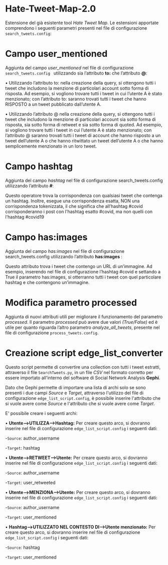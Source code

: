 # Hate-Tweet-Map-2.0
Estensione del già esistente tool _Hate Tweet Map_.
Le estensioni apportate comprendono i seguenti parametri presenti nel file di configurazione <code>search_tweets.config</code>:
# Campo user_mentioned
Aggiunta del campo _user_mentioned_ nel file di configurazione <code>search_tweets.config </code> utilizzando sia l’attributo __to:__ che l’attributo __@__:

• Utilizzando l’attributo to: nella creazione della query, si ottengono tutti i tweet che includono la menzione di particolari account sotto forma di risposta. Ad esempio,     si vogliono trovare tutti i tweet in cui l’utente A è stato menzionato; con l’attributo to: saranno trovati tutti i tweet che hanno RISPOSTO a un tweet pubblicato             dall’utente A.
    
• Utilizzando l’attributo @ nella creazione della query, si ottengono tutti i tweet che includono la menzione di particolari account sia sotto forma di risposta, sia sotto     forma di retweet e sia sotto forma di quoted. Ad esempio, si vogliono trovare tutti i tweet in cui l’utente A è stato menzionato; con l’attributo @ saranno trovati tutti i     tweet di account che hanno risposto a un tweet dell’utente A o che hanno ritwittato un tweet dell’utente A o che hanno semplicemente menzionato in un loro tweet.

# Campo hashtag
Aggiunta del campo _hashtag_ nel file di configurazione search_tweets.config utilizzando l’attributo __#__: 

Questo operatore trova la corrispondenza con qualsiasi tweet che contenga un hashtag. Inoltre, esegue una corrispondenza esatta, NON una corrispondenza tokenizzata, il che significa che all’hashtag #covid corrisponderanno i post con l'hashtag esatto #covid, ma non quelli con l'hashtag #covid19

# Campo has:images
Aggiunta del campo _has:images_ nel file di configurazione search_tweets.config utilizzando l’attributo __has:images__ :

Questo attributo trova i tweet che contengo un URL di un’immagine. Ad esempio, inserendo nel file di configurazione l’hashtag #covid e settando a True il parametro has:images, si otterranno tutti i tweet con quel particolare hashtag e che contengono un’immagine.

# Modifica parametro processed
Aggiunta di nuovi attributi utili per migliorare il funzionamento del parametro _processed_.
Il parametro _processed_ può avere due valori _(True/False)_ ed è utile per quanto riguarda l’altro parametro _analyze_all_tweets_, presente nel file di configurazione <code>process_tweets.config</code>.

# Creazione script edge_list_converter
Questo script permette di convertire una collection con tutti i tweet estratti, attraverso il file <code>SearchTweets.py</code>, in un file _CSV_ nel formato corretto per essere importato all'interno del software di Social Network Analysis __Gephi__. 

Dato che Gephi permette di importare una lista di archi solo se sono presenti i due campi _Source_ e _Target_, attraverso l'utilizzo del file di configurazione <code>edge_list_script.config</code>, è possibile inserire l'attributo che si vuole avere come _Source_ e l'attributo che si vuole avere come _Target_.

E' possibile creare i seguenti archi:

• __Utente-->UTILIZZA-->Hashtag:__
Per creare questo arco, si dovranno inserire nel file di configurazione <code>edge_list_script.config</code> i seguenti dati:
    
 -<code>Source</code>: author_username
 
 -<code>Target</code>: hashtag
 
 • __Utente-->RETWEET-->Utente:__
Per creare questo arco, si dovranno inserire nel file di configurazione <code>edge_list_script.config</code> i seguenti dati:
    
 -<code>Source</code>: author_username
 
 -<code>Target</code>: user_retweeted
 
 • __Utente-->MENZIONA-->Utente:__
Per creare questo arco, si dovranno inserire nel file di configurazione <code>edge_list_script.config</code> i seguenti dati:
    
 -<code>Source</code>: author_username
 
 -<code>Target</code>: user_mentioned
 
  • __Hashtag-->UTILIZZATO NEL CONTESTO DI-->Utente menzionato:__
Per creare questo arco, si dovranno inserire nel file di configurazione <code>edge_list_script.config</code> i seguenti dati:
    
 -<code>Source</code>: hashtag
 
 -<code>Target</code>: user_mentioned
